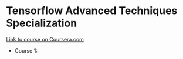 # Tensorflow Advanced Techniques Specialization
[Link to course on Coursera.com](https://www.coursera.org/specializations/tensorflow-advanced-techniques)


- Course 1: 

